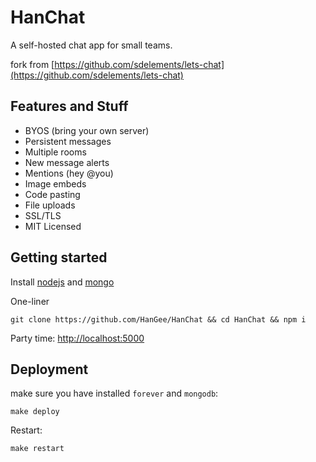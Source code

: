 # HanChat

A self-hosted chat app for small teams.

fork from [https://github.com/sdelements/lets-chat](https://github.com/sdelements/lets-chat)


## Features and Stuff

* BYOS (bring your own server)
* Persistent messages
* Multiple rooms
* New message alerts
* Mentions (hey @you)
* Image embeds
* Code pasting
* File uploads
* SSL/TLS
* MIT Licensed


## Getting started

Install [nodejs](https://github.com/joyent/node/wiki/Installation) and [mongo](http://www.mongodb.org/display/DOCS/Quickstart)

One-liner

```
git clone https://github.com/HanGee/HanChat && cd HanChat && npm i
```

Party time: [http://localhost:5000](http://localhost:5000)


## Deployment

make sure you have installed ```forever``` and ```mongodb```:

```
make deploy
```

Restart:

```
make restart
```

